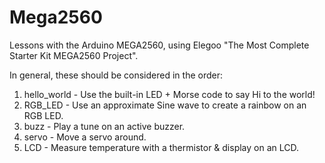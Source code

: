 # Mega2560

Lessons with the Arduino MEGA2560, using Elegoo "The Most Complete Starter Kit MEGA2560 Project".

In general, these should be considered in the order:

1. hello_world - Use the built-in LED + Morse code to say Hi to the world!
2. RGB_LED - Use an approximate Sine wave to create a rainbow on an RGB LED.
3. buzz - Play a tune on an active buzzer.
4. servo - Move a servo around.
5. LCD - Measure temperature with a thermistor & display on an LCD.

